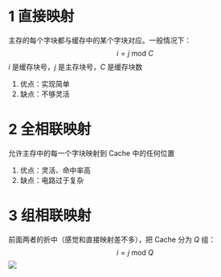 # 1 直接映射
主存的每个字块都与缓存中的某个字块对应。一般情况下：$$i=j\mathrm{~mod~}C$$
$i$ 是缓存块号，$j$ 是主存块号，$C$ 是缓存块数

1. 优点：实现简单
2. 缺点：不够灵活

# 2 全相联映射
允许主存中的每一个字块映射到 Cache 中的任何位置

1. 优点：灵活、命中率高
2. 缺点：电路过于复杂

# 3 组相联映射
前面两者的折中（感觉和直接映射差不多），把 Cache 分为 $Q$ 组：$$i=j\mathrm{~mod~}Q$$
![](https://obsdian-img-1319433252.cos.ap-shanghai.myqcloud.com/2023-12-12-1.jpg)
